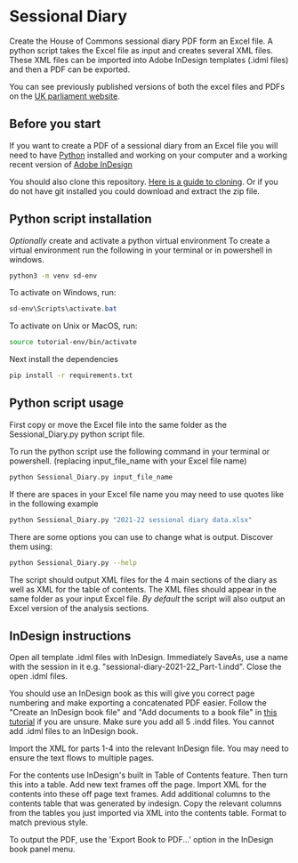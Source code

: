 # Sessional Diary
Create the House of Commons sessional diary PDF form an Excel file. A python script takes the Excel file as input and creates several XML files. These XML files can be imported into Adobe InDesign templates (.idml files) and then a PDF can be exported.

You can see previously published versions of both the excel files and PDFs on the [UK parliament website](https://www.parliament.uk/business/publications/commons/sessional-diary/).

## Before you start
If you want to create a PDF of a sessional diary from an Excel file you will need to have [Python](https://www.python.org/downloads/) installed and working on your computer and a working recent version of [Adobe InDesign](https://www.adobe.com/products/indesign.html)

You should also clone this repository. [Here is a guide to cloning](https://www.youtube.com/watch?v=CKcqniGu3tA). Or if you do not have git installed you could download and extract the zip file.

## Python script installation
*Optionally* create and activate a python virtual environment
To create a virtual environment run the following in your terminal or in powershell in windows.

```bash
python3 -m venv sd-env
```

To activate on Windows, run:
```powershell
sd-env\Scripts\activate.bat
```

To activate on Unix or MacOS, run:
```bash
source tutorial-env/bin/activate
```

Next install the dependencies
```bash
pip install -r requirements.txt
```

## Python script usage
First copy or move the Excel file into the same folder as the Sessional_Diary.py python script file.

To run the python script use the following command in your terminal or powershell. (replacing input_file_name with your Excel file name)
```bash
python Sessional_Diary.py input_file_name
```

If there are spaces in your Excel file name you may need to use quotes like in the following example

```bash
python Sessional_Diary.py "2021-22 sessional diary data.xlsx"
```

There are some options you can use to change what is output. Discover them using:
```bash
python Sessional_Diary.py --help
```

The script should output XML files for the 4 main sections of the diary as well as XML for the table of contents. The XML files should appear in the same folder as your input Excel file. *By default* the script will also output an Excel version of the analysis sections.

## InDesign instructions
Open all template .idml files with InDesign. Immediately SaveAs, use a name with the session in it e.g. "sessional-diary-2021-22_Part-1.indd". Close the open .idml files.

You should use an InDesign book as this will give you correct page numbering and make exporting a concatenated PDF easier. Follow the "Create an InDesign book file" and "Add documents to a book file" in [this tutorial](https://redokun.com/blog/indesign-book#toc-3) if you are unsure. Make sure you add all 5 .indd files. You cannot add .idml files to an InDesign book.

Import the XML for parts 1-4 into the relevant InDesign file. You may need to ensure the text flows to multiple pages.

For the contents use InDesign's built in Table of Contents feature. Then turn this into a table. Add new text frames off the page. Import XML for the contents into these off page text frames. Add additional columns to the contents table that was generated by indesign. Copy the relevant columns from the tables you just imported via XML into the contents table. Format to match previous style.

To output the PDF, use the 'Export Book to PDF...' option in the InDesign book panel menu.

